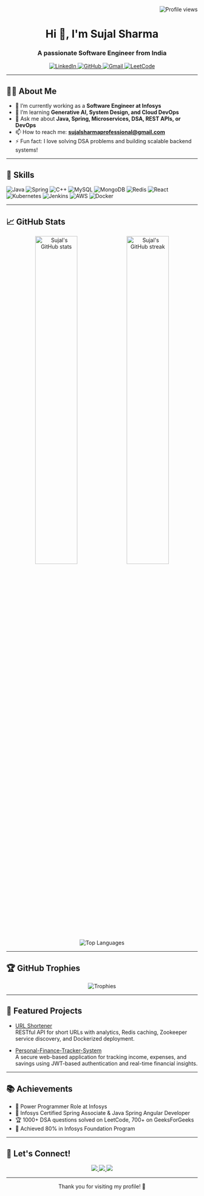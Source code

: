 <!-- Profile views counter -->
<p align="right">
  <img src="https://komarev.com/ghpvc/?username=ersujalsharma&label=Profile%20views&color=0e75b6&style=flat" alt="Profile views" />
</p>

<h1 align="center">Hi 👋, I'm Sujal Sharma</h1>
<h3 align="center">A passionate Software Engineer from India</h3>

<p align="center">
  <a href="https://www.linkedin.com/in/sujalsharma/" target="_blank">
    <img src="https://img.shields.io/badge/LinkedIn-blue?style=flat-square&logo=linkedin" alt="LinkedIn"/>
  </a>
  <a href="https://github.com/ersujalsharma" target="_blank">
    <img src="https://img.shields.io/badge/GitHub-black?style=flat-square&logo=github" alt="GitHub"/>
  </a>
  <a href="mailto:sujalsharmaprofessional@gmail.com" target="_blank">
    <img src="https://img.shields.io/badge/Gmail-red?style=flat-square&logo=gmail&logoColor=white" alt="Gmail"/>
  </a>
  <a href="https://leetcode.com/sujalsharma/" target="_blank">
    <img src="https://img.shields.io/badge/LeetCode-orange?style=flat-square&logo=leetcode" alt="LeetCode"/>
  </a>
</p>

---

## 👨‍💻 About Me

- 🔭 I’m currently working as a **Software Engineer at Infosys**
- 🌱 I’m learning **Generative AI, System Design, and Cloud DevOps**
- 💬 Ask me about **Java, Spring, Microservices, DSA, REST APIs, or DevOps**
- 📫 How to reach me: **sujalsharmaprofessional@gmail.com**
- ⚡ Fun fact: I love solving DSA problems and building scalable backend systems!

---

## 🚀 Skills

![Java](https://img.shields.io/badge/Java-ED8B00?style=flat-square&logo=java&logoColor=white)
![Spring](https://img.shields.io/badge/Spring-6DB33F?style=flat-square&logo=spring&logoColor=white)
![C++](https://img.shields.io/badge/C++-00599C?style=flat-square&logo=c%2B%2B&logoColor=white)
![MySQL](https://img.shields.io/badge/MySQL-4479A1?style=flat-square&logo=mysql&logoColor=white)
![MongoDB](https://img.shields.io/badge/MongoDB-4EA94B?style=flat-square&logo=mongodb&logoColor=white)
![Redis](https://img.shields.io/badge/Redis-DC382D?style=flat-square&logo=redis&logoColor=white)
![React](https://img.shields.io/badge/React-61DAFB?style=flat-square&logo=react&logoColor=black)
![Kubernetes](https://img.shields.io/badge/Kubernetes-326CE5?style=flat-square&logo=kubernetes&logoColor=white)
![Jenkins](https://img.shields.io/badge/Jenkins-D24939?style=flat-square&logo=jenkins&logoColor=white)
![AWS](https://img.shields.io/badge/AWS-232F3E?style=flat-square&logo=amazon-aws&logoColor=white)
![Docker](https://img.shields.io/badge/Docker-2496ED?style=flat-square&logo=docker&logoColor=white)

---

## 📈 GitHub Stats

<p align="center">
  <img src="https://github-readme-stats.vercel.app/api?username=ersujalsharma&show_icons=true&theme=tokyonight" alt="Sujal's GitHub stats" width="47%"/>
  <img src="https://github-readme-streak-stats.herokuapp.com/?user=ersujalsharma&theme=tokyonight" alt="Sujal's GitHub streak" width="47%"/>
</p>

<p align="center">
  <img src="https://github-readme-stats.vercel.app/api/top-langs/?username=ersujalsharma&layout=compact&theme=tokyonight" alt="Top Languages" />
</p>

---

## 🏆 GitHub Trophies

<p align="center">
  <img src="https://github-profile-trophy.vercel.app/?username=ersujalsharma&theme=tokyonight&margin-w=10" alt="Trophies" />
</p>

---

## 🌟 Featured Projects

- [URL Shortener](https://github.com/ersujalsharma/URLShortener)  
  RESTful API for short URLs with analytics, Redis caching, Zookeeper service discovery, and Dockerized deployment.

- [Personal-Finance-Tracker-System](https://github.com/ersujalsharma/Personal-Finance-Tracker-System)  
  A secure web-based application for tracking income, expenses, and savings using JWT-based authentication and real-time financial insights.

---

## 📚 Achievements

- 🏅 Power Programmer Role at Infosys
- 🥇 Infosys Certified Spring Associate & Java Spring Angular Developer
- 🏆 1000+ DSA questions solved on LeetCode, 700+ on GeeksForGeeks
- 🏅 Achieved 80% in Infosys Foundation Program

---

## 📢 Let's Connect!

<p align="center">
  <a href="https://www.linkedin.com/in/sujalsharma/" target="_blank">
    <img src="https://img.shields.io/badge/LinkedIn-blue?style=for-the-badge&logo=linkedin" />
  </a>
  <a href="mailto:sujalsharmaprofessional@gmail.com" target="_blank">
    <img src="https://img.shields.io/badge/Gmail-red?style=for-the-badge&logo=gmail&logoColor=white" />
  </a>
  <a href="https://github.com/ersujalsharma" target="_blank">
    <img src="https://img.shields.io/badge/GitHub-black?style=for-the-badge&logo=github" />
  </a>
</p>

---

<p align="center">Thank you for visiting my profile! 🚀</p>
